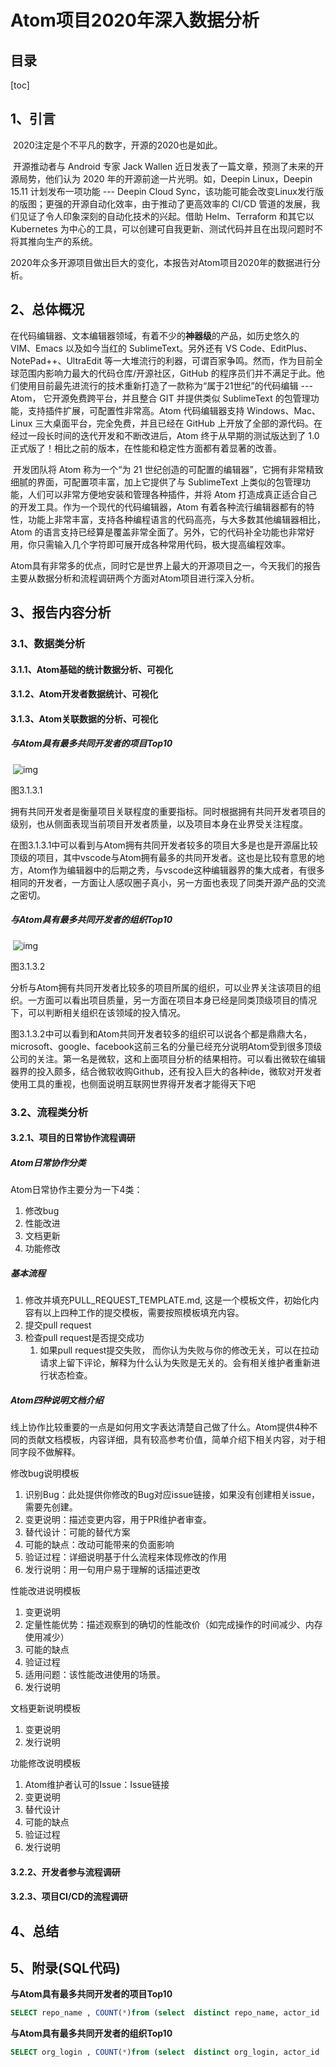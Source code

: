 # Atom项目2020年深入数据分析

## 目录

[toc]

## 1、引言

​		2020注定是个不平凡的数字，开源的2020也是如此。

​		开源推动者与 Android 专家 Jack Wallen 近日发表了一篇文章，预测了未来的开源局势，他们认为 2020 年的开源前途一片光明。如，Deepin Linux，Deepin 15.11 计划发布一项功能 --- Deepin Cloud Sync，该功能可能会改变Linux发行版的版图；更强的开源自动化效率，由于推动了更高效率的 CI/CD 管道的发展，我们见证了令人印象深刻的自动化技术的兴起。借助 Helm、Terraform 和其它以 Kubernetes 为中心的工具，可以创建可自我更新、测试代码并且在出现问题时不将其推向生产的系统。

​		2020年众多开源项目做出巨大的变化，本报告对Atom项目2020年的数据进行分析。

## 2、总体概况

​		在代码编辑器、文本编辑器领域，有着不少的**神器级**的产品，如历史悠久的 VIM、Emacs 以及如今当红的 SublimeText。另外还有 VS Code、EditPlus、NotePad++、UltraEdit 等一大堆流行的利器，可谓百家争鸣。然而，作为目前全球范围内影响力最大的代码仓库/开源社区，GitHub 的程序员们并不满足于此。他们使用目前最先进流行的技术重新打造了一款称为“属于21世纪”的代码编辑 --- Atom， 它开源免费跨平台，并且整合 GIT 并提供类似 SublimeText 的包管理功能，支持插件扩展，可配置性非常高。Atom 代码编辑器支持 Windows、Mac、Linux 三大桌面平台，完全免费，并且已经在 GitHub 上开放了全部的源代码。在经过一段长时间的迭代开发和不断改进后，Atom 终于从早期的测试版达到了 1.0 正式版了！相比之前的版本，在性能和稳定性方面都有着显著的改善。

​        开发团队将 Atom 称为一个“为 21 世纪创造的可配置的编辑器”，它拥有非常精致细腻的界面，可配置项丰富，加上它提供了与 SublimeText 上类似的包管理功能，人们可以非常方便地安装和管理各种插件，并将 Atom 打造成真正适合自己的开发工具。作为一个现代的代码编辑器，Atom 有着各种流行编辑器都有的特性，功能上非常丰富，支持各种编程语言的代码高亮，与大多数其他编辑器相比，Atom 的语言支持已经算是覆盖非常全面了。另外，它的代码补全功能也非常好用，你只需输入几个字符即可展开成各种常用代码，极大提高编程效率。

​        Atom具有非常多的优点，同时它是世界上最大的开源项目之一，今天我们的报告主要从数据分析和流程调研两个方面对Atom项目进行深入分析。

## 3、报告内容分析

### 3.1、数据类分析

#### 3.1.1、Atom基础的统计数据分析、可视化

#### 3.1.2、Atom开发者数据统计、可视化

#### 3.1.3、Atom关联数据的分析、可视化

##### 与Atom具有最多共同开发者的项目Top10

​                 ![img](https://gitee.com/yyjjtt/picture_bed/raw/master/img/DDnih5OTotVaYq-kvcr5Jg)        

图3.1.3.1

​		拥有共同开发者是衡量项目关联程度的重要指标。同时根据拥有共同开发者项目的级别，也从侧面表现当前项目开发者质量，以及项目本身在业界受关注程度。

​		在图3.1.3.1中可以看到与Atom拥有共同开发者较多的项目大多是也是开源届比较顶级的项目，其中vscode与Atom拥有最多的共同开发者。这也是比较有意思的地方，Atom作为编辑器中的后期之秀，与vscode这种编辑器界的集大成者，有很多相同的开发者，一方面让人感叹圈子真小，另一方面也表现了同类开源产品的交流之密切。

##### 与Atom具有最多共同开发者的组织Top10

​                 ![img](https://gitee.com/yyjjtt/picture_bed/raw/master/img/FQMUiLgvixbXU2uBQ1UpvQ)        

图3.1.3.2

​		分析与Atom拥有共同开发者比较多的项目所属的组织，可以业界关注该项目的组织。一方面可以看出项目质量，另一方面在项目本身已经是同类顶级项目的情况下，可以判断相关组织在该领域的投入情况。

​		图3.1.3.2中可以看到和Atom共同开发者较多的组织可以说各个都是鼎鼎大名，microsoft、google、facebook这前三名的分量已经充分说明Atom受到很多顶级公司的关注。第一名是微软，这和上面项目分析的结果相符。可以看出微软在编辑器界的投入颇多，结合微软收购Github，还有投入巨大的各种ide，微软对开发者使用工具的重视，也侧面说明互联网世界得开发者才能得天下吧

### 3.2、流程类分析

#### 3.2.1、项目的日常协作流程调研

##### Atom日常协作分类

Atom日常协作主要分为一下4类：

1. 修改bug
2. 性能改进
3. 文档更新
4. 功能修改

##### 基本流程

1. 修改并填充PULL_REQUEST_TEMPLATE.md, 这是一个模板文件，初始化内容有以上四种工作的提交模板，需要按照模板填充内容。
2. 提交pull request
3. 检查pull request是否提交成功
   1. 如果pull request提交失败， 而你认为失败与你的修改无关，可以在拉动请求上留下评论，解释为什么认为失败是无关的。会有相关维护者重新进行状态检查。

##### Atom四种说明文档介绍

线上协作比较重要的一点是如何用文字表达清楚自己做了什么。Atom提供4种不同的贡献文档模板，内容详细，具有较高参考价值，简单介绍下相关内容，对于相同字段不做解释。

修改bug说明模板

1. 识别Bug：此处提供你修改的Bug对应issue链接，如果没有创建相关issue，需要先创建。
2. 变更说明：描述变更内容，用于PR维护者审查。
3. 替代设计：可能的替代方案
4. 可能的缺点：改动可能带来的负面影响
5. 验证过程：详细说明基于什么流程来体现修改的作用
6. 发行说明：用一句用户易于理解的话描述更改

性能改进说明模板

1. 变更说明
2. 定量性能优势：描述观察到的确切的性能改价（如完成操作的时间减少、内存使用减少）
3. 可能的缺点
4. 验证过程
5. 适用问题：该性能改进使用的场景。
6. 发行说明

文档更新说明模板

1. 变更说明
2. 发行说明

功能修改说明模板

1. Atom维护者认可的Issue：Issue链接
2. 变更说明
3. 替代设计
4. 可能的缺点
5. 验证过程
6. 发行说明

#### 3.2.2、开发者参与流程调研

#### 3.2.3、项目CI/CD的流程调研

## 4、总结

## 5、附录(SQL代码)

**与Atom具有最多共同开发者的项目Top10**

```sql
SELECT repo_name , COUNT(*)from (select  distinct repo_name, actor_id  from year2020  where actor_id in (select DISTINCT actor_id from year2020 where repo_name = 'atom/atom' ) and repo_name != 'atom/atom') GROUP BY repo_name ORDER BY count(*) desc limit 10;
```

**与Atom具有最多共同开发者的组织Top10**

```sql
SELECT org_login , COUNT(*)from (select  distinct org_login, actor_id  from year2020  where actor_id in (select DISTINCT actor_id from year2020 where repo_name = 'atom/atom' ) and repo_name != 'atom/atom') GROUP BY org_login ORDER BY count(*) desc limit 20;
```

